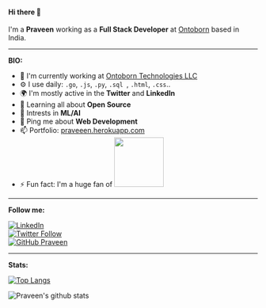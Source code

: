 #### Hi there 👋

I'm a **Praveen** working as a **Full Stack Developer** at [Ontoborn](https://ontoborn.com) based in India.

---
 
**BIO:**

- 🏢  I'm currently working at [Ontoborn Technologies LLC](https://ontoborn.com)
- ⚙️ I use daily: `.go`, `.js`, `.py`, `.sql `, `.html`, `.css`..
- 🌍 I'm mostly active in the **Twitter** and **LinkedIn**
- 🌱 Learning all about **Open Source**
- 🤖 Intrests in **ML/AI**
- 💬 Ping me about **Web Development**
- 📫 Portfolio: [praveeen.herokuapp.com](https://praveeen.herokuapp.com) 
- ⚡️ Fun fact: I'm a huge fan of <img class="img-responsive" width="100" src="https://upload.wikimedia.org/wikipedia/commons/b/bc/Friends_logo.svg">

---

**Follow me:**

[![LinkedIn](https://img.shields.io/badge/-Praveen-blue?&logo=Linkedin&logoColor=white)](https://www.linkedin.com/in/praveenrp-/) <br>
[![Twitter Follow](https://img.shields.io/twitter/follow/praveenrm_?style=social)](https://twitter.com/praveenrm_) <br>
[![GitHub Praveen](https://img.shields.io/github/followers/praveeen-rm?label=follow&style=social)](https://github.com/praveeen-rm) 

<hr>

**Stats:**

[![Top Langs](https://github-readme-stats.vercel.app/api/top-langs/?username=praveeenr&layout=compact)](https://github.com/praveeenr/github-readme-stats)


![Praveen's github stats](https://github-readme-stats.vercel.app/api?username=praveeenr&show_icons=true&layout=compact)



